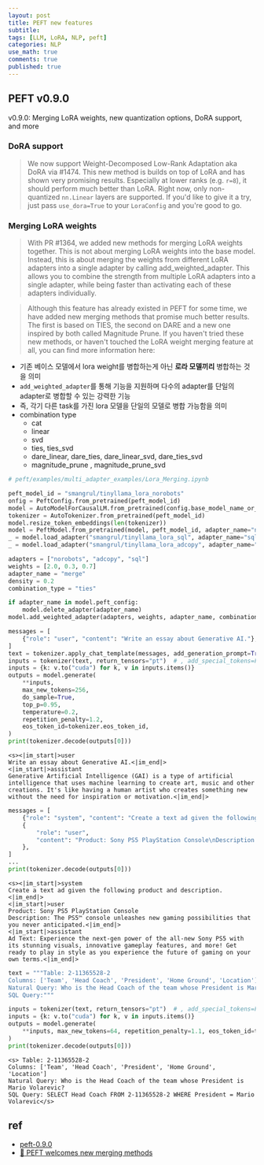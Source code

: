 ```yaml
---
layout: post
title: PEFT new features
subtitle: 
tags: [LLM, LoRA, NLP, peft]
categories: NLP
use_math: true
comments: true
published: true
---
```


## PEFT v0.9.0

v0.9.0: Merging LoRA weights, new quantization options, DoRA support, and more

### DoRA support

> We now support Weight-Decomposed Low-Rank Adaptation aka DoRA via #1474. This new method is builds on top of LoRA and has shown very promising results. Especially at lower ranks (e.g. `r=8`), it should perform much better than LoRA. Right now, only non-quantized `nn.Linear` layers are supported. If you'd like to give it a try, just pass `use_dora=True` to your `LoraConfig` and you're good to go.

### Merging LoRA weights

> With PR #1364, we added new methods for merging LoRA weights together. This is not about merging LoRA weights into the base model. Instead, this is about merging the weights from different LoRA adapters into a single adapter by calling add_weighted_adapter. This allows you to combine the strength from multiple LoRA adapters into a single adapter, while being faster than activating each of these adapters individually.

> Although this feature has already existed in PEFT for some time, we have added new merging methods that promise much better results. The first is based on TIES, the second on DARE and a new one inspired by both called Magnitude Prune. If you haven't tried these new methods, or haven't touched the LoRA weight merging feature at all, you can find more information here:

- 기존 베이스 모델에서 lora weight를 병합하는게 아닌 **로라 모델끼리** 병합하는 것을 의미
- `add_weighted_adapter`를 통해 기능을 지원하며 다수의 adapter를 단일의 adapter로 병합할 수 있는 강력한 기능
- 즉, 각기 다른 task를 가진 lora 모델을 단일의 모델로 병합 가능함을 의미
- combination type
    - cat
    - linear
    - svd
    - ties, ties_svd
    - dare_linear, dare_ties, dare_linear_svd, dare_ties_svd
    - magnitude_prune , magnitude_prune_svd

```python
# peft/examples/multi_adapter_examples/Lora_Merging.ipynb

peft_model_id = "smangrul/tinyllama_lora_norobots"
onfig = PeftConfig.from_pretrained(peft_model_id)
model = AutoModelForCausalLM.from_pretrained(config.base_model_name_or_path, load_in_4bit=True, device_map="auto")
tokenizer = AutoTokenizer.from_pretrained(peft_model_id)
model.resize_token_embeddings(len(tokenizer))
model = PeftModel.from_pretrained(model, peft_model_id, adapter_name="norobots")
_ = model.load_adapter("smangrul/tinyllama_lora_sql", adapter_name="sql")
_ = model.load_adapter("smangrul/tinyllama_lora_adcopy", adapter_name="adcopy")

adapters = ["norobots", "adcopy", "sql"]
weights = [2.0, 0.3, 0.7]
adapter_name = "merge"
density = 0.2
combination_type = "ties"

if adapter_name in model.peft_config:
    model.delete_adapter(adapter_name)
model.add_weighted_adapter(adapters, weights, adapter_name, combination_type=combination_type, density=density)

messages = [
    {"role": "user", "content": "Write an essay about Generative AI."},
]
text = tokenizer.apply_chat_template(messages, add_generation_prompt=True, tokenize=False)
inputs = tokenizer(text, return_tensors="pt")  # , add_special_tokens=False)
inputs = {k: v.to("cuda") for k, v in inputs.items()}
outputs = model.generate(
    **inputs,
    max_new_tokens=256,
    do_sample=True,
    top_p=0.95,
    temperature=0.2,
    repetition_penalty=1.2,
    eos_token_id=tokenizer.eos_token_id,
)
print(tokenizer.decode(outputs[0]))
```

```
<s><|im_start|>user 
Write an essay about Generative AI.<|im_end|> 
<|im_start|>assistant 
Generative Artificial Intelligence (GAI) is a type of artificial intelligence that uses machine learning to create art, music and other creations. It's like having a human artist who creates something new without the need for inspiration or motivation.<|im_end|>
```

```python
messages = [
    {"role": "system", "content": "Create a text ad given the following product and description."},
    {
        "role": "user",
        "content": "Product: Sony PS5 PlayStation Console\nDescription: The PS5™ console unleashes new gaming possibilities that you never anticipated.",
    },
]
...
print(tokenizer.decode(outputs[0]))
```

```
<s><|im_start|>system 
Create a text ad given the following product and description.<|im_end|> 
<|im_start|>user 
Product: Sony PS5 PlayStation Console
Description: The PS5™ console unleashes new gaming possibilities that you never anticipated.<|im_end|> 
<|im_start|>assistant 
Ad Text: Experience the next-gen power of the all-new Sony PS5 with its stunning visuals, innovative gameplay features, and more! Get ready to play in style as you experience the future of gaming on your own terms.<|im_end|>
```



```python
text = """Table: 2-11365528-2
Columns: ['Team', 'Head Coach', 'President', 'Home Ground', 'Location']
Natural Query: Who is the Head Coach of the team whose President is Mario Volarevic?
SQL Query:"""

inputs = tokenizer(text, return_tensors="pt")  # , add_special_tokens=False)
inputs = {k: v.to("cuda") for k, v in inputs.items()}
outputs = model.generate(
    **inputs, max_new_tokens=64, repetition_penalty=1.1, eos_token_id=tokenizer("</s>").input_ids[-1]
)
print(tokenizer.decode(outputs[0]))
```

```
<s> Table: 2-11365528-2
Columns: ['Team', 'Head Coach', 'President', 'Home Ground', 'Location']
Natural Query: Who is the Head Coach of the team whose President is Mario Volarevic?
SQL Query: SELECT Head Coach FROM 2-11365528-2 WHERE President = Mario Volarevic</s>
```

## ref

- [peft-0.9.0](https://github.com/huggingface/peft/releases/tag/v0.9.0)
- [🤗 PEFT welcomes new merging methods](https://huggingface.co/blog/peft_merging)